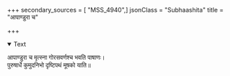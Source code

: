 +++
secondary_sources = [ "MSS_4940",]
jsonClass = "Subhaashita"
title = "आपाण्डुरा च"

+++

<details open><summary>Text</summary>

आपाण्डुरा च मृत्स्ना गोरसवर्णश्च भवति पाषाणः।  
पुरुषार्धे कुमुदनिभो दृष्टिपथं मूषको याति॥
</details>
